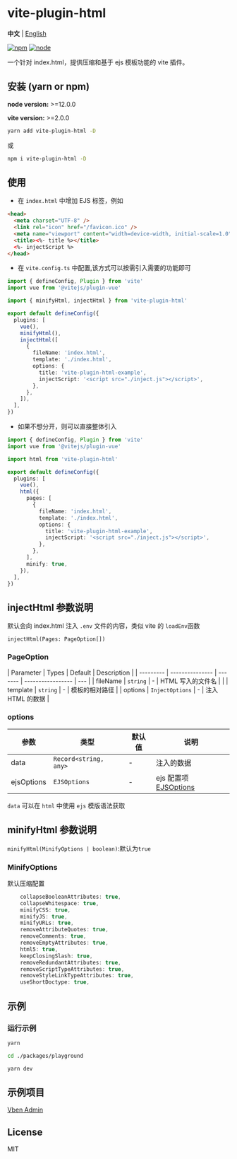 # vite-plugin-html

**中文** | [English](./README.md)

[![npm][npm-img]][npm-url] [![node][node-img]][node-url]

一个针对 index.html，提供压缩和基于 ejs 模板功能的 vite 插件。

## 安装 (yarn or npm)

**node version:** >=12.0.0

**vite version:** >=2.0.0

```bash
yarn add vite-plugin-html -D
```

或

```bash
npm i vite-plugin-html -D
```

## 使用

- 在 `index.html` 中增加 EJS 标签，例如

```html
<head>
  <meta charset="UTF-8" />
  <link rel="icon" href="/favicon.ico" />
  <meta name="viewport" content="width=device-width, initial-scale=1.0" />
  <title><%- title %></title>
  <%- injectScript %>
</head>
```

- 在 `vite.config.ts` 中配置,该方式可以按需引入需要的功能即可

```ts
import { defineConfig, Plugin } from 'vite'
import vue from '@vitejs/plugin-vue'

import { minifyHtml, injectHtml } from 'vite-plugin-html'

export default defineConfig({
  plugins: [
    vue(),
    minifyHtml(),
    injectHtml([
      {
        fileName: 'index.html',
        template: './index.html',
        options: {
          title: 'vite-plugin-html-example',
          injectScript: '<script src="./inject.js"></script>',
        },
      },
    ]),
  ],
})
```

- 如果不想分开，则可以直接整体引入

```ts
import { defineConfig, Plugin } from 'vite'
import vue from '@vitejs/plugin-vue'

import html from 'vite-plugin-html'

export default defineConfig({
  plugins: [
    vue(),
    html({
      pages: [
        {
          fileName: 'index.html',
          template: './index.html',
          options: {
            title: 'vite-plugin-html-example',
            injectScript: '<script src="./inject.js"></script>',
          },
        },
      ],
      minify: true,
    }),
  ],
})
```

## injectHtml 参数说明

默认会向 index.html 注入 `.env` 文件的内容，类似 vite 的 `loadEnv`函数

`injectHtml(Pages: PageOption[])`

### PageOption

| Parameter | Types           | Default | Description       |
| --------- | --------------- | ------- | ----------------- | --- |
| fileName  | `string`        | -       | HTML 写入的文件名 |     |
| template  | `string`        | -       | 模板的相对路径    |
| options   | `InjectOptions` | -       | 注入 HTML 的数据  |

### options

| 参数       | 类型                  | 默认值 | 说明                                                       |
| ---------- | --------------------- | ------ | ---------------------------------------------------------- |
| data       | `Record<string, any>` | -      | 注入的数据                                                 |
| ejsOptions | `EJSOptions`          | -      | ejs 配置项[EJSOptions](https://github.com/mde/ejs#options) |

`data` 可以在 `html` 中使用 `ejs` 模版语法获取

## minifyHtml 参数说明

`minifyHtml(MinifyOptions | boolean)`:默认为`true`

### MinifyOptions

默认压缩配置

```ts
    collapseBooleanAttributes: true,
    collapseWhitespace: true,
    minifyCSS: true,
    minifyJS: true,
    minifyURLs: true,
    removeAttributeQuotes: true,
    removeComments: true,
    removeEmptyAttributes: true,
    html5: true,
    keepClosingSlash: true,
    removeRedundantAttributes: true,
    removeScriptTypeAttributes: true,
    removeStyleLinkTypeAttributes: true,
    useShortDoctype: true,
```

## 示例

### 运行示例

```bash
yarn

cd ./packages/playground

yarn dev

```

## 示例项目

[Vben Admin](https://github.com/anncwb/vue-vben-admin)

## License

MIT

[npm-img]: https://img.shields.io/npm/v/vite-plugin-html.svg
[npm-url]: https://npmjs.com/package/vite-plugin-html
[node-img]: https://img.shields.io/node/v/vite-plugin-html.svg
[node-url]: https://nodejs.org/en/about/releases/
